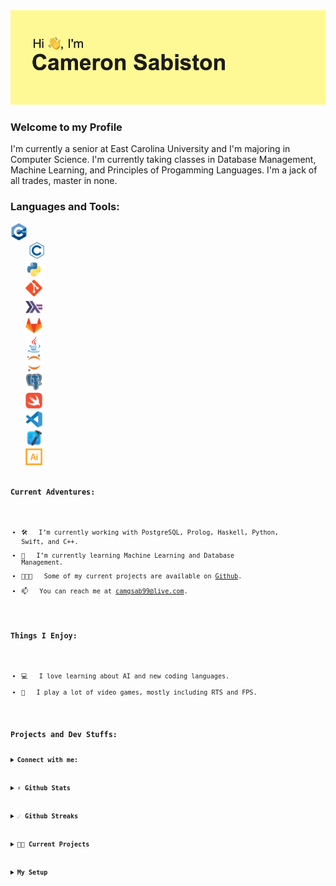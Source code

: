 <img src=/header.png>

<h3>Welcome to my Profile</h3>
I'm currently a senior at East Carolina University and I'm majoring in Computer Science. I'm currently taking classes in Database Management, Machine Learning, and Principles of Progamming Languages. I'm a jack of all trades, master in none.

<h3>Languages and Tools:</h3>
	<code><img height="27" src="https://github.com/devicons/devicon/blob/master/icons/cplusplus/cplusplus-original.svg" alt="cpp". </code>
	<code><img height="27" src="https://github.com/devicons/devicon/blob/master/icons/c/c-line.svg" alt="c". </code>
	<code><img height="27" src="https://github.com/devicons/devicon/blob/master/icons/python/python-original.svg" alt="python"></code>
	<code><img height="27" src="https://raw.githubusercontent.com/devicons/devicon/master/icons/git/git-original.svg" alt="git"></code>
	<code><img height="27" src="https://github.com/devicons/devicon/blob/master/icons/haskell/haskell-original.svg" alt="haskell"></code>
	<code><img height="27" src="https://github.com/devicons/devicon/blob/master/icons/gitlab/gitlab-original.svg" alt="gitlab".></code>
	<code><img height="27" src="https://github.com/devicons/devicon/blob/master/icons/java/java-original.svg" alt="java".></code>
	<code><img height="27" src="https://github.com/devicons/devicon/blob/master/icons/jupyter/jupyter-original.svg" alt="jupyter".></code>
	<code><img height="27" src="https://github.com/devicons/devicon/blob/master/icons/postgresql/postgresql-original.svg" alt="postgresql".></code>
	<code><img height="27" src="https://github.com/devicons/devicon/blob/master/icons/swift/swift-original.svg" alt="swift".></code>
	<code><img height="27" src="https://github.com/devicons/devicon/blob/master/icons/vscode/vscode-original.svg" alt="vscode".></code>
	<code><img height="27" src="https://github.com/devicons/devicon/blob/master/icons/xcode/xcode-original.svg" alt="xcode".></code>
	<code><img height="27" src="https://github.com/devicons/devicon/blob/master/icons/illustrator/illustrator-line.svg" alt="illustrator".></code>

### Current Adventures:

- 🛠 &nbsp; I’m currently working with PostgreSQL, Prolog, Haskell, Python, Swift, and C++.
- 🚀 &nbsp; I’m currently learning Machine Learning and Database Management.
- 👨🏻‍💻 &nbsp; Some of my current projects are available on [Github](https://github.com/camgsab99).
- 📫 &nbsp; You can reach me at camgsab99@live.com.

### Things I Enjoy:

- 💻 &nbsp; I love learning about AI and new coding languages.
- 📰 &nbsp; I play a lot of video games, mostly including RTS and FPS.

### Projects and Dev Stuffs:

<details>
	<summary><b>Connect with me: </b></summary>

[![Twitter Badge](https://img.shields.io/badge/-Twitter-00acee?style=flat-square&logo=Twitter&logoColor=white)](https://twitter.com/camgsab99)
[![Instagram Badge](https://img.shields.io/badge/-Instagram-e4405f?style=flat-square&logo=Instagram&logoColor=white)](https://instagram.com/og.cammysabby/)
[![Linkedin Badge](https://img.shields.io/badge/-LinkedIn-0e76a8?style=flat-square&logo=Linkedin&logoColor=white)](https://www.linkedin.com/in/cameron-sabiston-11753999/)


</details>

<details>	
  <summary><b>⚡ Github Stats</b></summary>

  <br />
  <img height="180em" src="https://github-readme-stats.vercel.app/api?username=camgsab99&show_icons=true&hide_border=true&&count_private=true&include_all_commits=true" />
  <img height="180em" src="https://github-readme-stats.vercel.app/api/top-langs/?username=camgsab99&exclude_repo=KNN-Image-Classification&show_icons=true&hide_border=true&layout=compact&langs_count=8"/>
</details>

<details>	
  <summary><b>☄️ Github Streaks</b></summary>

  <br />
  <img height="180em" src="https://github-readme-streak-stats.herokuapp.com/?user=camgsab99&hide_border=true" />
</details>

<details>
  <summary><b>🧑‍🚀 Current Projects</b></summary>

  <br />
  <table>
    <thead align="center">
      <tr border: none;>
        <td><b>💻 Projects</b></td>
        <td><b>🌟 Stars</b></td>
        <td><b>🍴 Forks</b></td>
        <td><b>🐛 Issues</b></td>
        <td><b>🔔 Pull Requests</b></td>
        <td><b>👨‍💻 Language</b></td>
      </tr>
    </thead>
    <tbody>
      <tr>
	      <td><a href="https://github.com/camgsab99/CSCI3030_Snippets"><b>Snippets</b></a></td>
        <td><img alt="Stars" src="https://img.shields.io/github/stars/camgsab99/CSCI3030_Snippets?style=flat-square&labelColor=343b41"/></td>
        <td><img alt="Forks" src="https://img.shields.io/github/forks/camgsab99/CSCI3030_Snippets?style=flat-square&labelColor=343b41"/></td>
        <td><img alt="Issues" src="https://img.shields.io/github/issues/camgsab99/CSCI3030_Snippets?style=flat-square"/></td>
        <td><img alt="Pull Requests" src="https://img.shields.io/github/issues-pr/camgsab99/CSCI3030_Snippets?style=flat-square"/></td>
        <td><img alt="Language" src="https://img.shields.io/github/languages/top/camgsab99/CSCI3030_Snippets?style=flat-square"/></td>
      </tr>
      <tr>
	      <td><a href="https://github.com/camgsab99/CSCI4120_Group15"><b>Machine Learning</b></a></td>
        <td><img alt="Stars" src="https://img.shields.io/github/stars/camgsab99/CSCI4120_Group15?style=flat-square&labelColor=343b41"/></td>
        <td><img alt="Forks" src="https://img.shields.io/github/forks/camgsab99/CSCI4120_Group15?style=flat-square&labelColor=343b41"/></td>
        <td><img alt="Issues" src="https://img.shields.io/github/issues/camgsab99/CSCI4120_Group15?style=flat-square"/></td>
        <td><img alt="Pull Requests" src="https://img.shields.io/github/issues-pr/camgsab99/CSCI4120_Group15?style=flat-square"/></td>
        <td><img alt="Language" src="https://img.shields.io/github/languages/top/camgsab99/CSCI4120_Group15?style=flat-square"/></td>
      </tr>
      <tr>
	      <td><a href="https://github.com/camgsab99/CSCI3700_Group15"><b>Databases</b></a></td>
        <td><img alt="Stars" src="https://img.shields.io/github/stars/camgsab99/CSCI3700_Group15?style=flat-square&labelColor=343b41"/></td>
        <td><img alt="Forks" src="https://img.shields.io/github/forks/camgsab99/CSCI3700_Group15?style=flat-square&labelColor=343b41"/></td>
        <td><img alt="Issues" src="https://img.shields.io/github/issues/camgsab99/CSCI3700_Group15?style=flat-square"/></td>
        <td><img alt="Pull Requests" src="https://img.shields.io/github/issues-pr/camgsab99/CSCI3700_Group15?style=flat-square"/></td>
        <td><img alt="Language" src="https://img.shields.io/github/languages/top/camgsab99/CSCI3700_Group15?style=flat-square"/></td> 
      </tr>
    </tbody>
  </table>
  <br />
</details>
 
<details>	
  <br />
  <summary><b>My Setup</b></summary>
       <ul>
  	    <li><b>OS: </b> Windows 11 | macOS Monterey 12.6</li>
       	    <li><b>Desktop: </b>
	    <ul>
       	  <li><b>CPU: </b> i5-12600K
          <li><b>GPU: </b> MSI RTX 2070 Tri Frozr
          <li><b>RAM: </b> 16GB Trident Z Royal 3600MHz
          <li><b>Case: </b> Lian Li PC-O11 White
	  <li><b>Mobo: </b> MSI PRO Z690-A
	     </ul>
       </li>
	    <li><b>Laptop: </b> MacBook Pro 14" (2021)</li>
  	    <li><b>Browser: </b> Chrome | Safari</li>
	    <li><b>Terminal: </b> Hyper</li>
	    <li><b>Zsh Shell: </b> Oh My Zsh (PowerLevel10k)</li>
	    <li><b>Code Editor: </b> VSCode | Xcode</li>
	    <li><b>Check me out: </b> Linkedin, Twitter, Instagram</li>
	    <br />
</details>

